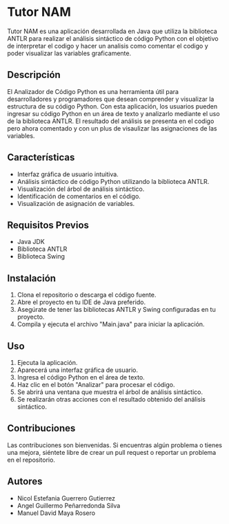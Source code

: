 # Tutor NAM

Tutor NAM es una aplicación desarrollada en Java que utiliza la biblioteca ANTLR para realizar el análisis sintáctico de código Python con el objetivo de interpretar el codigo y hacer un analisis 
como comentar el codigo y poder visualizar las variables graficamente.

## Descripción

El Analizador de Código Python es una herramienta útil para desarrolladores y programadores que desean comprender y visualizar la estructura de su código Python. Con esta aplicación, los usuarios pueden ingresar su código Python en un área de texto y analizarlo mediante el uso de la biblioteca ANTLR. El resultado del análisis se presenta en el codigo pero ahora comentado y con un plus de visaulizar las asignaciones de las  variables.


## Características

- Interfaz gráfica de usuario intuitiva.
- Análisis sintáctico de código Python utilizando la biblioteca ANTLR.
- Visualización del árbol de análisis sintáctico.
- Identificación de comentarios en el código.
- Visualización de asignación de variables.

## Requisitos Previos

- Java JDK 
- Biblioteca ANTLR
- Biblioteca Swing 

## Instalación

1. Clona el repositorio o descarga el código fuente.
2. Abre el proyecto en tu IDE de Java preferido.
3. Asegúrate de tener las bibliotecas ANTLR y Swing configuradas en tu proyecto.
4. Compila y ejecuta el archivo "Main.java" para iniciar la aplicación.

## Uso

1. Ejecuta la aplicación.
2. Aparecerá una interfaz gráfica de usuario.
3. Ingresa el código Python en el área de texto.
4. Haz clic en el botón "Analizar" para procesar el código.
5. Se abrirá una ventana que muestra el árbol de análisis sintáctico.
6. Se realizarán otras acciones con el resultado obtenido del análisis sintáctico.

## Contribuciones

Las contribuciones son bienvenidas. Si encuentras algún problema o tienes una mejora, siéntete libre de crear un pull request o reportar un problema en el repositorio.

## Autores

- Nicol Estefania Guerrero Gutierrez
- Angel Guillermo Peñarredonda Silva
- Manuel David Maya Rosero
